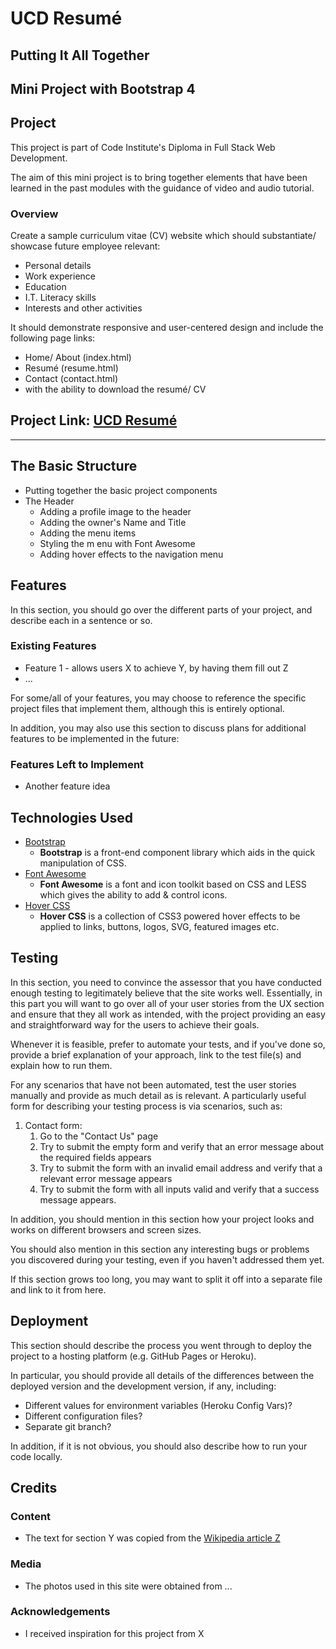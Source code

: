 # UCD Resumé
## Putting It All Together
## Mini Project with Bootstrap 4

## Project
This project is part of Code Institute's Diploma in Full Stack Web Development.

The aim of this mini project is to bring together elements that have been learned in the past modules with the guidance of video and audio tutorial.
### Overview
Create a sample curriculum vitae (CV) website which should substantiate/ showcase future employee relevant:

- Personal details
- Work experience
- Education
- I.T. Literacy skills
- Interests and other activities

It should demonstrate responsive and user-centered design and include the following page links:

- Home/ About (index.html)
- Resumé (resume.html)
- Contact (contact.html)
- with the ability to download the resumé/ CV

## Project Link: [UCD Resumé](https://davidhubber.github.io/ci-ucd_resume/)

---

## The Basic Structure

- Putting together the basic project components
- The Header
  - Adding a profile image to the header
  - Adding the owner's Name and Title
  - Adding the menu items
  - Styling the m enu with Font Awesome
  - Adding hover effects to the navigation menu

## Features

In this section, you should go over the different parts of your project, and describe each in a sentence or so.
 
### Existing Features
- Feature 1 - allows users X to achieve Y, by having them fill out Z
- ...

For some/all of your features, you may choose to reference the specific project files that implement them, although this is entirely optional.

In addition, you may also use this section to discuss plans for additional features to be implemented in the future:

### Features Left to Implement
- Another feature idea

## Technologies Used

- [Bootstrap](https://getbootstrap.com/)
    - **Bootstrap** is a front-end component library which aids in the quick manipulation of CSS.
- [Font Awesome](https://fontawesome.com/)
    - **Font Awesome** is a font and icon toolkit based on CSS and LESS which gives the ability to add & control icons.
- [Hover CSS](https://ianlunn.github.io/Hover/)
    - **Hover CSS** is a collection of CSS3 powered hover effects to be applied to links, buttons, logos, SVG, featured images etc.


## Testing

In this section, you need to convince the assessor that you have conducted enough testing to legitimately believe that the site works well. Essentially, in this part you will want to go over all of your user stories from the UX section and ensure that they all work as intended, with the project providing an easy and straightforward way for the users to achieve their goals.

Whenever it is feasible, prefer to automate your tests, and if you've done so, provide a brief explanation of your approach, link to the test file(s) and explain how to run them.

For any scenarios that have not been automated, test the user stories manually and provide as much detail as is relevant. A particularly useful form for describing your testing process is via scenarios, such as:

1. Contact form:
    1. Go to the "Contact Us" page
    2. Try to submit the empty form and verify that an error message about the required fields appears
    3. Try to submit the form with an invalid email address and verify that a relevant error message appears
    4. Try to submit the form with all inputs valid and verify that a success message appears.

In addition, you should mention in this section how your project looks and works on different browsers and screen sizes.

You should also mention in this section any interesting bugs or problems you discovered during your testing, even if you haven't addressed them yet.

If this section grows too long, you may want to split it off into a separate file and link to it from here.

## Deployment

This section should describe the process you went through to deploy the project to a hosting platform (e.g. GitHub Pages or Heroku).

In particular, you should provide all details of the differences between the deployed version and the development version, if any, including:
- Different values for environment variables (Heroku Config Vars)?
- Different configuration files?
- Separate git branch?

In addition, if it is not obvious, you should also describe how to run your code locally.


## Credits

### Content
- The text for section Y was copied from the [Wikipedia article Z](https://en.wikipedia.org/wiki/Z)

### Media
- The photos used in this site were obtained from ...

### Acknowledgements

- I received inspiration for this project from X

